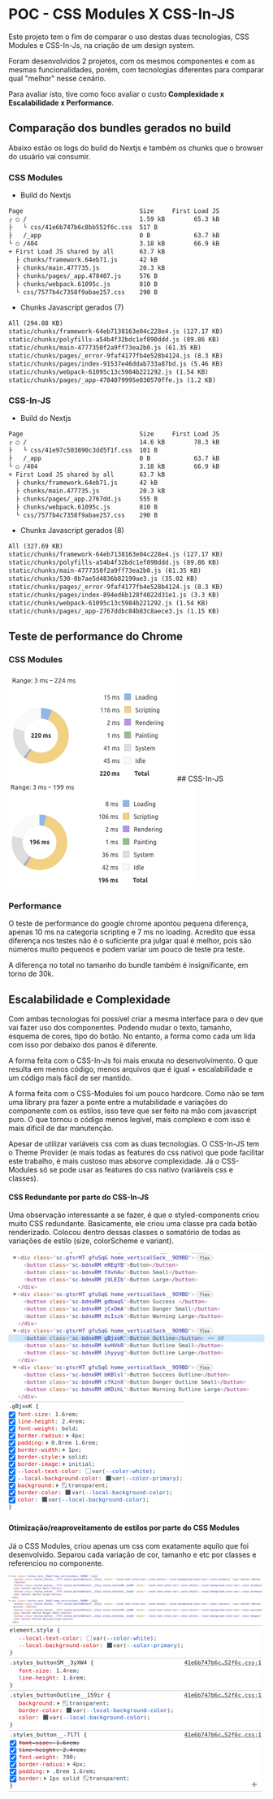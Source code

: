 # POC - CSS Modules X CSS-In-JS

Este projeto tem o fim de comparar o uso destas duas tecnologias, CSS Modules e CSS-In-Js, na criação
de um design system.

Foram desenvolvidos 2 projetos, com os mesmos componentes e com as mesmas funcionalidades, porém, com tecnologias diferentes para comparar qual "melhor" nesse cenário.

Para avaliar isto, tive como foco avaliar o custo **Complexidade x Escalabilidade x Performance**.

## Comparação dos bundles gerados no build

Abaixo estão os logs do build do Nextjs e também os chunks que o browser do usuário vai consumir.

### CSS Modules
 - Build do Nextjs
```
Page                                Size     First Load JS
┌ ○ /                               1.59 kB        65.3 kB
├   └ css/41e6b747b6c8bb552f6c.css  517 B
├   /_app                           0 B            63.7 kB
└ ○ /404                            3.18 kB        66.9 kB
+ First Load JS shared by all       63.7 kB
  ├ chunks/framework.64eb71.js      42 kB
  ├ chunks/main.477735.js           20.3 kB
  ├ chunks/pages/_app.478407.js     576 B
  ├ chunks/webpack.61095c.js        810 B
  └ css/7577b4c7358f9abae257.css    290 B
```

 - Chunks Javascript gerados (7)
```
All (294.88 KB)
static/chunks/framework-64eb7138163e04c228e4.js (127.17 KB)
static/chunks/polyfills-a54b4f32bdc1ef890ddd.js (89.86 KB)
static/chunks/main-4777350f2a9ff73ea2b0.js (61.35 KB)
static/chunks/pages/_error-9faf4177fb4e528b4124.js (8.3 KB)
static/chunks/pages/index-91537e46ddab733a87bd.js (5.46 KB)
static/chunks/webpack-61095c13c5984b221292.js (1.54 KB)
static/chunks/pages/_app-4784079995e030570ffe.js (1.2 KB)
```

### CSS-In-JS
 - Build do Nextjs
```
Page                                Size     First Load JS
┌ ○ /                               14.6 kB        78.3 kB
├   └ css/41e97c503890c3dd5f1f.css  101 B
├   /_app                           0 B            63.7 kB
└ ○ /404                            3.18 kB        66.9 kB
+ First Load JS shared by all       63.7 kB
  ├ chunks/framework.64eb71.js      42 kB
  ├ chunks/main.477735.js           20.3 kB
  ├ chunks/pages/_app.2767dd.js     555 B
  ├ chunks/webpack.61095c.js        810 B
  └ css/7577b4c7358f9abae257.css    290 B
```

 - Chunks Javascript gerados (8)
```
All (327.69 KB)
static/chunks/framework-64eb7138163e04c228e4.js (127.17 KB)
static/chunks/polyfills-a54b4f32bdc1ef890ddd.js (89.86 KB)
static/chunks/main-4777350f2a9ff73ea2b0.js (61.35 KB)
static/chunks/530-0b7ae5d4836b82199ae3.js (35.02 KB)
static/chunks/pages/_error-9faf4177fb4e528b4124.js (8.3 KB)
static/chunks/pages/index-894ed6b128f4022d31e1.js (3.3 KB)
static/chunks/webpack-61095c13c5984b221292.js (1.54 KB)
static/chunks/pages/_app-2767ddbc84b83c8aece3.js (1.15 KB)
```

## Teste de performance do Chrome

### CSS Modules
<img src="/.github/css-modules-performance.png">
## CSS-In-JS
<img src="/.github/css-in-js-performance.png">


### Performance

O teste de performance do google chrome apontou pequena diferença, apenas 10 ms na categoria scripting e 7 ms no loading. Acredito que essa diferença nos testes não é o suficiente pra julgar qual é melhor, pois são números muito pequenos e podem variar um pouco de teste pra teste.

A diferença no total no tamanho do bundle também é insignificante, em torno de 30k.


## Escalabilidade e Complexidade

Com ambas tecnologias foi possível criar a mesma interface para o dev que vai fazer uso dos componentes. Podendo mudar o texto, tamanho, esquema de cores, tipo do botão. No entanto, a forma como cada um lida com isso por debaixo dos panos é diferente.

A forma feita com o CSS-In-Js foi mais enxuta no desenvolvimento. O que resulta em menos código, menos arquivos que é igual + escalabilidade e um código mais fácil de ser mantido.

A forma feita com o CSS-Modules foi um pouco hardcore. Como não se tem uma library pra fazer a ponte entre a mutabilidade e variações do componente com os estilos, isso teve que ser feito na mão com javascript puro. O que tornou o código menos legível, mais complexo e com isso é mais difícil de dar manutenção.

Apesar de utilizar variáveis css com as duas tecnologias. O CSS-In-JS tem o Theme Provider (e mais todas as features do css nativo) que pode facilitar este trabalho, é mais custoso mas absorve complexidade. Já o CSS-Modules só se pode usar as features do css nativo (variáveis css e classes).


#### CSS Redundante por parte do CSS-In-JS

Uma observação interessante a se fazer, é que o styled-components criou muito CSS redundante. Basicamente, ele criou uma classe pra cada botão renderizado. Colocou dentro dessas classes o somatório de todas as variações de estilo (size, colorScheme e variant).

<img src="/.github/dom-css-in-js.png">
<img display="block" src="/.github/style-css-in-js.png">

#### Otimização/reaproveitamento de estilos por parte do CSS Modules

Já o CSS Modules, criou apenas um css com exatamente aquilo que foi desenvolvido. Separou cada variação de cor, tamanho e etc por classes e referenciou no componente.

<img src="/.github/dom-css-modules.png">
<img display="block" src="/.github/style-css-modules.png">
